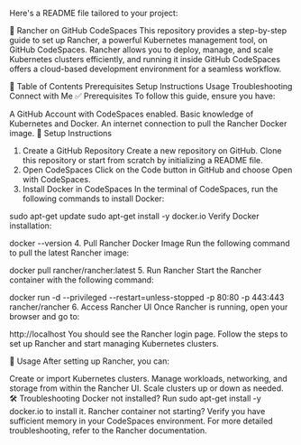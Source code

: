 Here's a README file tailored to your project:

🚀 Rancher on GitHub CodeSpaces
This repository provides a step-by-step guide to set up Rancher, a powerful Kubernetes management tool, on GitHub CodeSpaces. Rancher allows you to deploy, manage, and scale Kubernetes clusters efficiently, and running it inside GitHub CodeSpaces offers a cloud-based development environment for a seamless workflow.

📖 Table of Contents
Prerequisites
Setup Instructions
Usage
Troubleshooting
Connect with Me
✅ Prerequisites
To follow this guide, ensure you have:

A GitHub Account with CodeSpaces enabled.
Basic knowledge of Kubernetes and Docker.
An internet connection to pull the Rancher Docker image.
🚀 Setup Instructions
1. Create a GitHub Repository
Create a new repository on GitHub.
Clone this repository or start from scratch by initializing a README file.
2. Open CodeSpaces
Click on the Code button in GitHub and choose Open with CodeSpaces.
3. Install Docker in CodeSpaces
In the terminal of CodeSpaces, run the following commands to install Docker:

sudo apt-get update
sudo apt-get install -y docker.io
Verify Docker installation:

docker --version
4. Pull Rancher Docker Image
Run the following command to pull the latest Rancher image:

docker pull rancher/rancher:latest
5. Run Rancher
Start the Rancher container with the following command:

docker run -d --privileged --restart=unless-stopped -p 80:80 -p 443:443 rancher/rancher
6. Access Rancher UI
Once Rancher is running, open your browser and go to:

http://localhost
You should see the Rancher login page. Follow the steps to set up Rancher and start managing Kubernetes clusters.

🎯 Usage
After setting up Rancher, you can:

Create or import Kubernetes clusters.
Manage workloads, networking, and storage from within the Rancher UI.
Scale clusters up or down as needed.
🛠️ Troubleshooting
Docker not installed? Run sudo apt-get install -y docker.io to install it.
Rancher container not starting? Verify you have sufficient memory in your CodeSpaces environment.
For more detailed troubleshooting, refer to the Rancher documentation.

